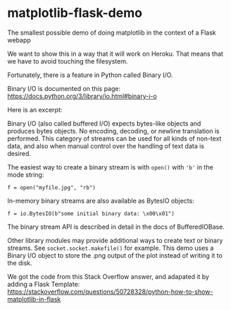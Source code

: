 # matplotlib-flask-demo

The smallest possible demo of doing matplotlib in the context of a Flask webapp

We want to show this in a way that it will work on Heroku. That means that we have to avoid touching the filesystem.

Fortunately, there is a feature in Python called Binary I/O.

Binary I/O is documented on this page: https://docs.python.org/3/library/io.html#binary-i-o

Here is an excerpt:

Binary I/O (also called buffered I/O) expects bytes-like objects and produces bytes objects. No encoding, decoding, or newline translation is performed. This category of streams can be used for all kinds of non-text data, and also when manual control over the handling of text data is desired.

The easiest way to create a binary stream is with ```open()``` with ```'b'``` in the mode string:

```
f = open("myfile.jpg", "rb")
```
In-memory binary streams are also available as BytesIO objects:

```
f = io.BytesIO(b"some initial binary data: \x00\x01")
```
The binary stream API is described in detail in the docs of BufferedIOBase.

Other library modules may provide additional ways to create text or binary streams. See ```socket.socket.makefile()``` for example.
This demo uses a Binary I/O object to store the .png output of the plot instead of writing it to the disk.

We got the code from this Stack Overflow answer, and adapated it by adding a Flask Template: https://stackoverflow.com/questions/50728328/python-how-to-show-matplotlib-in-flask

